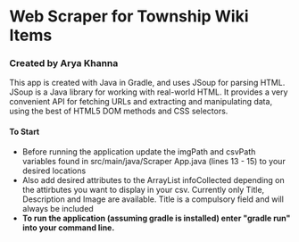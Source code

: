 # Web Scraper for Township Wiki Items
### Created by Arya Khanna
This app is created with Java in Gradle, and uses JSoup for parsing HTML.
JSoup is a Java library for working with real-world HTML. It provides a very convenient API for fetching URLs and extracting and manipulating data, using the best of HTML5 DOM methods and CSS selectors.

#### To Start
- Before running the application update the imgPath and csvPath variables found in src/main/java/Scraper App.java (lines 13 - 15) to your desired locations
- Also add desired attributes to the ArrayList infoCollected depending on the attirbutes you want to display in your csv. Currently only Title, Description and Image are available. Title is a compulsory field and will always be included
- **To run the application (assuming gradle is installed) enter "gradle run" into your command line.**

